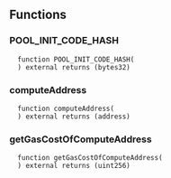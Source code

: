 


## Functions
### POOL_INIT_CODE_HASH
```solidity
  function POOL_INIT_CODE_HASH(
  ) external returns (bytes32)
```




### computeAddress
```solidity
  function computeAddress(
  ) external returns (address)
```




### getGasCostOfComputeAddress
```solidity
  function getGasCostOfComputeAddress(
  ) external returns (uint256)
```




